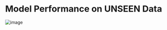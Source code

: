 # Model Performance on UNSEEN Data
![image](https://github.com/itsakphyo/RNN-vs-GRU-on-stock-price-prediction/assets/115863605/db3a5fe0-de04-48e6-8205-e2c581f2508a)
